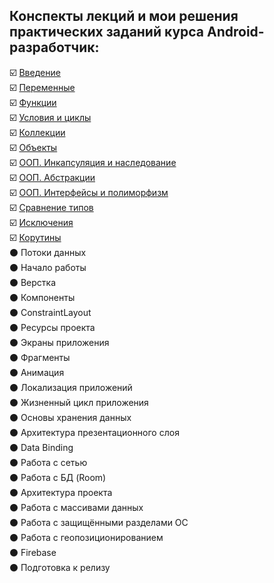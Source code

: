 ## Конспекты лекций и мои решения практических заданий курса Android-разработчик:

:ballot_box_with_check: [Введение](https://github.com/ILYA-NASA/Android-basic/tree/master/03_HelloKotlin)  
:ballot_box_with_check: [Переменные](https://github.com/ILYA-NASA/Android-basic/tree/master/04_Variables_types)  
:ballot_box_with_check: [Функции](https://github.com/ILYA-NASA/Android-basic/tree/master/05_Functions)  
:ballot_box_with_check: [Условия и циклы](https://github.com/ILYA-NASA/Android-basic/tree/master/06_Conditional_Expressions_Loops)  
:ballot_box_with_check: [Коллекции](https://github.com/ILYA-NASA/Android-basic/tree/master/07_Collections)  
:ballot_box_with_check: [Объекты](https://github.com/ILYA-NASA/Android-basic/tree/master/08_ClassesAndObjects)  
:ballot_box_with_check: [ООП. Инкапсуляция и наследование](https://github.com/ILYA-NASA/Android-basic/tree/master/09_OOP1)  
:ballot_box_with_check: [ООП. Абстракции](https://github.com/ILYA-NASA/Android-basic/tree/master/10_OOP2)  
:ballot_box_with_check: [ООП. Интерфейсы и полиморфизм](https://github.com/ILYA-NASA/Android-basic/tree/master/11_OOP3)  
:ballot_box_with_check: [Сравнение типов](https://github.com/ILYA-NASA/Android-basic/tree/master/12_Generics_And_Utility_Classes)  
:ballot_box_with_check: [Исключения](https://github.com/ILYA-NASA/Android-basic/tree/master/13_Exceptions)  
:ballot_box_with_check: [Корутины](https://github.com/ILYA-NASA/Android-basic/tree/master/14_Coroutines)  
:black_circle: Потоки данных  
:black_circle: Начало работы  
:black_circle: Верстка  
:black_circle: Компоненты  
:black_circle: ConstraintLayout  
:black_circle: Ресурсы проекта  
:black_circle: Экраны приложения  
:black_circle: Фрагменты  
:black_circle: Анимация  
:black_circle: Локализация приложений  
:black_circle: Жизненный цикл приложения  
:black_circle: Основы хранения данных  
:black_circle: Архитектура презентационного слоя  
:black_circle: Data Binding  
:black_circle: Работа с сетью  
:black_circle: Работа с БД (Room)  
:black_circle: Архитектура проекта  
:black_circle: Работа с массивами данных  
:black_circle: Работа с защищёнными разделами ОС  
:black_circle: Работа с геопозиционированием  
:black_circle: Firebase  
:black_circle: Подготовка к релизу  
